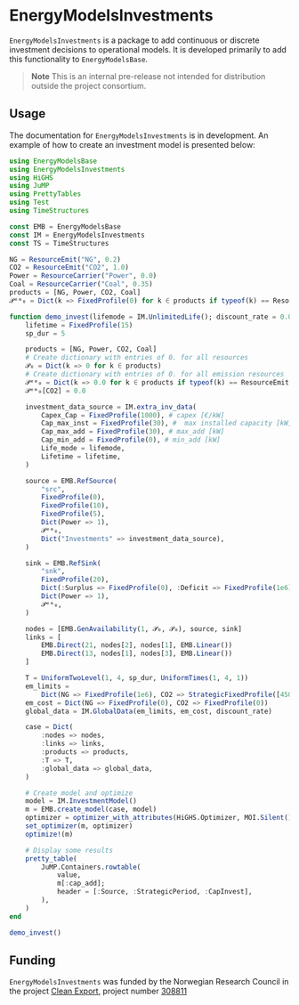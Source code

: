 # EnergyModelsInvestments

<!---[![Code Style: Blue](https://img.shields.io/badge/code%20style-blue-4495d1.svg)](https://github.com/invenia/BlueStyle)
--->
`EnergyModelsInvestments` is a package to add continuous or discrete investment decisions to operational models. It is developed primarily to add this functionality to `EnergyModelsBase`.

> **Note**
> This is an internal pre-release not intended for distribution outside the project consortium. 

## Usage

The documentation for `EnergyModelsInvestments` is in development. An example of how to create an investment model is presented below:

```julia
using EnergyModelsBase
using EnergyModelsInvestments
using HiGHS
using JuMP
using PrettyTables
using Test
using TimeStructures

const EMB = EnergyModelsBase
const IM = EnergyModelsInvestments
const TS = TimeStructures

NG = ResourceEmit("NG", 0.2)
CO2 = ResourceEmit("CO2", 1.0)
Power = ResourceCarrier("Power", 0.0)
Coal = ResourceCarrier("Coal", 0.35)
products = [NG, Power, CO2, Coal]
𝒫ᵉᵐ₀ = Dict(k => FixedProfile(0) for k ∈ products if typeof(k) == ResourceEmit{Float64})

function demo_invest(lifemode = IM.UnlimitedLife(); discount_rate = 0.05)
    lifetime = FixedProfile(15)
    sp_dur = 5

    products = [NG, Power, CO2, Coal]
    # Create dictionary with entries of 0. for all resources
    𝒫₀ = Dict(k => 0 for k ∈ products)
    # Create dictionary with entries of 0. for all emission resources
    𝒫ᵉᵐ₀ = Dict(k => 0.0 for k ∈ products if typeof(k) == ResourceEmit{Float64})
    𝒫ᵉᵐ₀[CO2] = 0.0

    investment_data_source = IM.extra_inv_data(
        Capex_Cap = FixedProfile(1000), # capex [€/kW]
        Cap_max_inst = FixedProfile(30), #  max installed capacity [kW]
        Cap_max_add = FixedProfile(30), # max_add [kW]
        Cap_min_add = FixedProfile(0), # min_add [kW]
        Life_mode = lifemode,
        Lifetime = lifetime,
    )

    source = EMB.RefSource(
        "src",
        FixedProfile(0),
        FixedProfile(10),
        FixedProfile(5),
        Dict(Power => 1),
        𝒫ᵉᵐ₀,
        Dict("Investments" => investment_data_source),
    )

    sink = EMB.RefSink(
        "snk",
        FixedProfile(20),
        Dict(:Surplus => FixedProfile(0), :Deficit => FixedProfile(1e6)),
        Dict(Power => 1),
        𝒫ᵉᵐ₀,
    )

    nodes = [EMB.GenAvailability(1, 𝒫₀, 𝒫₀), source, sink]
    links = [
        EMB.Direct(21, nodes[2], nodes[1], EMB.Linear())
        EMB.Direct(13, nodes[1], nodes[3], EMB.Linear())
    ]

    T = UniformTwoLevel(1, 4, sp_dur, UniformTimes(1, 4, 1))
    em_limits =
        Dict(NG => FixedProfile(1e6), CO2 => StrategicFixedProfile([450, 400, 350, 300]))
    em_cost = Dict(NG => FixedProfile(0), CO2 => FixedProfile(0))
    global_data = IM.GlobalData(em_limits, em_cost, discount_rate)

    case = Dict(
        :nodes => nodes,
        :links => links,
        :products => products,
        :T => T,
        :global_data => global_data,
    )

    # Create model and optimize
    model = IM.InvestmentModel()
    m = EMB.create_model(case, model)
    optimizer = optimizer_with_attributes(HiGHS.Optimizer, MOI.Silent() => true)
    set_optimizer(m, optimizer)
    optimize!(m)

    # Display some results
    pretty_table(
        JuMP.Containers.rowtable(
            value,
            m[:cap_add];
            header = [:Source, :StrategicPeriod, :CapInvest],
        ),
    )
end

demo_invest()
```


## Funding

`EnergyModelsInvestments` was funded by the Norwegian Research Council in the project [Clean Export](https://www.sintef.no/en/projects/2020/cleanexport/), project number [308811](https://prosjektbanken.forskningsradet.no/project/FORISS/308811)